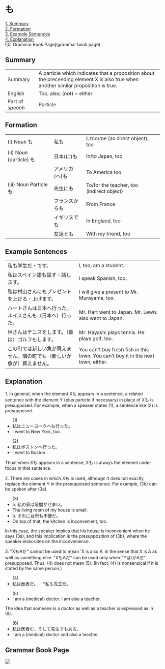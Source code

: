 # も

[1. Summary](#summary)<br>
[2. Formation](#formation)<br>
[3. Example Sentences](#example-sentences)<br>
[4. Explanation](#explanation)<br>
![5. Grammar Book Page](grammar book page)<br>


## Summary

<table><tr>   <td>Summary</td>   <td>A particle which indicates that a proposition about the preceeding element X is also true when another similar proposition is true.</td></tr><tr>   <td>English</td>   <td>Too; also; (not) ~ either</td></tr><tr>   <td>Part of speech</td>   <td>Particle</td></tr></table>

## Formation

<table class="table"> <tbody><tr class="tr head"> <td class="td"><span class="numbers">(i)</span> <span> <span class="bold">Noun も</span></span></td> <td class="td"><span>私<span class="concept">も</span></span> </td> <td class="td"><span>I, too/me (as direct    object), too</span></td> </tr> <tr class="tr head"> <td class="td"><span class="numbers">(ii)</span> <span> <span class="bold">Noun (particle) も</span></span></td> <td class="td"><span>日本(<span class="concept">に</span>)<span class="concept">も</span></span> </td> <td class="td"><span>In/to Japan, too</span></td> </tr> <tr class="tr"> <td class="td"><span>&nbsp;</span></td> <td class="td"><span>アメリカ(<span class="concept">へ</span>)<span class="concept">も</span></span> </td> <td class="td"><span>To America too</span></td> </tr> <tr class="tr head"> <td class="td"><span class="numbers">(iii)</span> <span> <span class="bold">Noun Particle も</span></span></td> <td class="td"><span>先生<span class="concept">にも</span></span> </td> <td class="td"><span>To/for the teacher, too    (indirect object)</span> </td> </tr> <tr class="tr"> <td class="td"><span>&nbsp;</span></td> <td class="td"><span>フランス<span class="concept">からも</span></span> </td> <td class="td"><span>From France</span></td> </tr> <tr class="tr"> <td class="td"><span>&nbsp;</span></td> <td class="td"><span>イギリス<span class="concept">でも</span></span> </td> <td class="td"><span>In England, too</span></td> </tr> <tr class="tr"> <td class="td"><span>&nbsp;</span></td> <td class="td"><span>友達<span class="concept">とも</span></span> </td> <td class="td"><span>With my friend, too</span></td> </tr></tbody></table>

## Example Sentences

<table><tr>   <td>私も学生だ・です。</td>   <td>I, too, am a student.</td></tr><tr>   <td>私はスペイン語も話す・話します。</td>   <td>I speak Spanish, too.</td></tr><tr>   <td>私は村山さんにもプレゼントを上げる・上げます。</td>   <td>I will give a present to Mr. Murayama, too.</td></tr><tr>   <td>ハートさんは日本へ行った。ルイスさんも（日本へ）行った。</td>   <td>Mr. Hart went to Japan. Mr. Lewis also went to Japan.</td></tr><tr>   <td>林さんはテニスをします。（彼は）ゴルフもします。</td>   <td>Mr. Hayashi plays tennis. He plays golf, too.</td></tr><tr>   <td>この町では新しい魚が買えません。隣の町でも（新しいか魚が）買えません。</td>   <td>You can't buy fresh fish in this town. You can't buy it in the next town, either.</td></tr></table>

## Explanation

<p>1. In general, when the element X<span class="cloze">も</span> appears in a sentence, a related sentence with the element Y (plus particle if necessary) in place of X<span class="cloze">も</span> is presupposed. For example, when a speaker states (1), a sentence like (2) is presupposed.</p>  <ul>(1) <li>私はニューヨークへ<span class="cloze">も</span>行った。</li> <li>I went to New York, too.</li> </ul>  <ul>(2) <li>私はボストンへ行った。</li> <li>I went to Boston.</li> </ul>  <p>Thust when X<span class="cloze">も</span> appears in a sentence, X<span class="cloze">も</span> is always the element under focus in that sentence. </p>  <p>2. There are cases in which X<span class="cloze">も</span> is used, althougn it does not exactly replace the element Y in the presupposed sentence. For example, (3b) can be spoken after (3a).</p>  <ul>(3)  <li>a. 私の家は居間がせまい。</li> <li>The living room of my house is small.</li> <div class="divide"></div> <li>b. それに台所<span class="cloze">も</span>不便だ。</li> <li>On top of that, the kitchen is inconvenient, too.</li> </ul>  <p>In this case, the speaker implies that his house is inconvenient when he says (3a), and this implication is the presupposition of (3b), where the speaker elaborates on the inconvenience.</p>  <p>3. "X<span class="cloze">も</span>Aだ" cannot be used to mean 'X is also A' in the sense that X is A as well as something else. "X<span class="cloze">も</span>Aだ" can be used only when "Yは/がAだ" presupposed. Thus, (4) does not mean (5). (In fact, (4) is nonsensical if it is stated by the same person.)</p>  <ul>(4) <li>私は医者だ。&nbsp;&nbsp;&nbsp;&nbsp;*私<span class="cloze">も</span>先生だ。</li> </ul>  <ul>(5) <li>I am a (medical) doctor. I am also a teacher.</li> </ul>  <p>The idea that someone is a doctor as well as a teacher is expressed as in (6).</p>  <ul>(6) <li>私は医者だ。そして先生で<span class="cloze">も</span>ある。</li> <li>I am a (medical) doctor and also a teacher.</li> </ul>

## Grammar Book Page

![](../img/Basicも.png)

